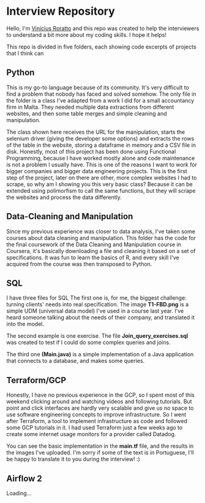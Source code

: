  # Interview Repository

Hello, I'm [Vinícius Roratto](https://www.linkedin.com/in/viniciusroratto/) and this repo was created to help the interviewers to understand a bit more about my coding skills. I hope it helps!

This repo is divided in five folders, each showing code excerpts of projects that I think can

## Python
This is my go-to language because of its community. It's very difficult to find a problem that nobody has faced and solved somehow.
The only file in the folder is a class I've adapted from a work I did for a small accountancy firm in Malta. They needed multiple data extractions from different websites, and then some table merges and simple cleaning and manipulation.

  The class shown here receives the URL for the manipulation, starts the selenium driver (giving the developer some options) and extracts the rows of the table in the website, storing a dataframe in memory and a CSV file in disk. Honestly, most of this project has been done using Functional Programming, because I have worked mostly alone and code maintenance is not a problem I usually have. This is one of the reasons I want to work for bigger companies and bigger data engineering projects.
 This is the first step of the project, later on there are other, more complex websites I had to scrape, so why am I showing you this very basic class? Because it can be extended using polimorfism to call the same functions, but they will scrape the websites and process the data differently. 

## Data-Cleaning and Manipulation
  Since my previous experience was closer to data analysis, I've taken some courses about data cleaning and manipulation. This folder has the code for the final coursework of the Data Cleaning and Manipulation course in Coursera, it's basically downloading a file and cleaning it based on a set of specifications. It was fun to learn the basics of R,  and every skill I've acquired from the course was then transposed to Python.

## SQL
  I have three files for SQL
  The first one is, for me, the biggest challenge: turning clients' needs into real specification. The image **T1-FBD.png** is a simple UDM (universal data model) I've used in a course last year. I've heard someone talking about the needs of their company, and translated it into the model.
 
  The second example is one exercise. The file **Join_query_exercises.sql** was created to test if I could do some complex queries and joins.
 
  The third one **(Main.java)** is a simple implementation of a Java application that connects to a database, and makes some queries.

## Terraform/GCP
  Honestly, I have no previous experience in the GCP, so I spent most of this weekend clicking around and watching videos and following tutorials. But point and click interfaces are hardly very scalable and give us no space to use software engineering concepts to improve infrastructure. So I went after Terraform, a tool to implement infrastructure as code and followed some GCP tutorials in it. I had used Terraform just a few weeks ago to create some internet usage monitors for a provider called Datadog.
 
   You can see the basic implementation in the **main.tf** file, and the results in the images I've uploaded. I'm sorry if some of the text is in Portuguese, I'll be happy to translate it to you during the interview! :)
 
 
## Airflow 2
  Loading...
